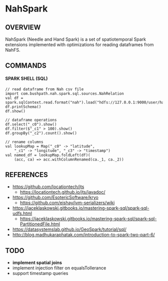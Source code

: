 # NahSpark
## OVERVIEW
NahSpark (Needle and Hand Spark) is a set of spatiotemporal Spark extensions implemented with optimizations for reading dataframes from NahFS.

## COMMANDS
#### SPARK SHELL (SQL)
    // read dataframe from Nah csv file
    import com.bushpath.nah.spark.sql.sources.NahRelation
    val df = spark.sqlContext.read.format("nah").load("hdfs://127.0.0.1:9000/user/hamersaw")
    df.printSchema()
    df.show()

    // dataframe operations
    df.select("_c0").show()
    df.filter($"_c1" > 100).show()
    df.groupBy("_c2").count().show()

    // rename columns
    val lookupMap = Map("_c0" -> "latitude",
        "_c1" -> "longitude", "_c3" -> "timestamp")
    val named_df = lookupMap.foldLeft(df)(
        (acc, ca) => acc.withColumnRenamed(ca._1, ca._2))

## REFERENCES
- https://github.com/locationtech/jts
    - https://locationtech.github.io/jts/javadoc/
- https://github.com/EsotericSoftware/kryo
    - https://github.com/eishay/jvm-serializers/wiki
- https://jaceklaskowski.gitbooks.io/mastering-spark-sql/spark-sql-udfs.html
    - https://jaceklaskowski.gitbooks.io/mastering-spark-sql/spark-sql-PartitionedFile.html
- https://datasystemslab.github.io/GeoSpark/tutorial/sql/
- http://blog.madhukaraphatak.com/introduction-to-spark-two-part-6/

## TODO
- __implement spatial joins__
- implement injection filter on equalsTollerance
- support timestamp queries
